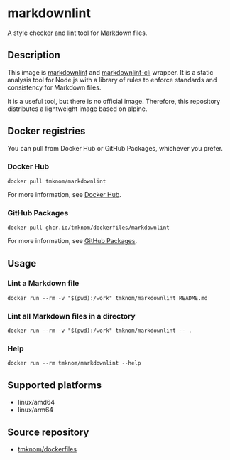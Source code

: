 # markdownlint

A style checker and lint tool for Markdown files.

## Description

This image is [markdownlint](https://github.com/DavidAnson/markdownlint) and
[markdownlint-cli](https://github.com/igorshubovych/markdownlint-cli) wrapper.
It is a static analysis tool for Node.js with a library of rules
to enforce standards and consistency for Markdown files.

It is a useful tool, but there is no official image.
Therefore, this repository distributes a lightweight image based on alpine.

## Docker registries

You can pull from Docker Hub or GitHub Packages, whichever you prefer.

### Docker Hub

```shell
docker pull tmknom/markdownlint
```

For more information, see [Docker Hub](https://hub.docker.com/repository/docker/tmknom/markdownlint).

### GitHub Packages

```shell
docker pull ghcr.io/tmknom/dockerfiles/markdownlint
```

For more information, see [GitHub Packages](https://github.com/tmknom/dockerfiles/pkgs/container/dockerfiles%2Fmarkdownlint).

## Usage

### Lint a Markdown file

```shell
docker run --rm -v "$(pwd):/work" tmknom/markdownlint README.md
```

### Lint all Markdown files in a directory

```shell
docker run --rm -v "$(pwd):/work" tmknom/markdownlint -- .
```

### Help

```shell
docker run --rm tmknom/markdownlint --help
```

## Supported platforms

- linux/amd64
- linux/arm64

## Source repository

- [tmknom/dockerfiles](https://github.com/tmknom/dockerfiles/)
